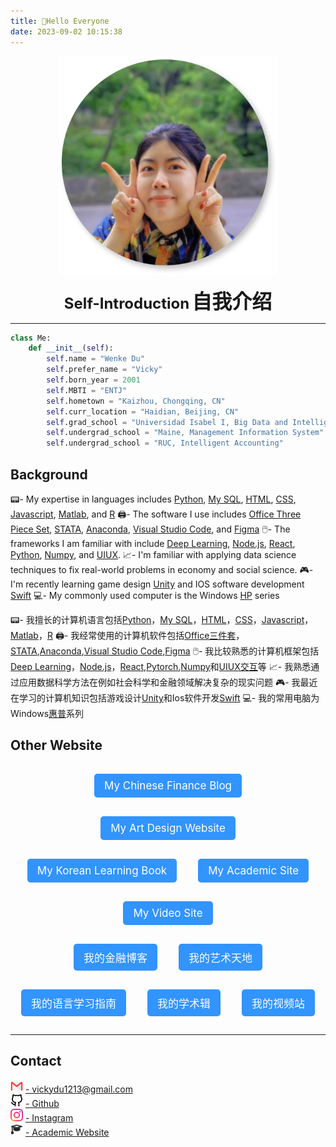 ```yaml
---
title: 👋Hello Everyone
date: 2023-09-02 10:15:38
---
```

<div align=center>
<img src="/picture/author.jpg" width = "350" height = "350"/>  

**<font size=5>Self-Introduction</font>**
**<font size=6>自我介绍</font>**

</div>

***
```python
class Me:
    def __init__(self):
        self.name = "Wenke Du"
        self.prefer_name = "Vicky"
        self.born_year = 2001
        self.MBTI = "ENTJ"
        self.hometown = "Kaizhou, Chongqing, CN"
        self.curr_location = "Haidian, Beijing, CN"
        self.grad_school = "Universidad Isabel I, Big Data and Intelligence"
        self.undergrad_school = "Maine, Management Information System"
        self.undergrad_school = "RUC, Intelligent Accounting"
```


## Background
📟- My expertise in languages includes [Python](https://www.w3schools.com/python/), [My SQL](https://www.mysql.com/), [HTML](https://www.w3schools.com/html/), [CSS](https://www.w3schools.com/Css/), [Javascript](https://www.w3schools.com/js/DEFAULT.asp), [Matlab](https://www.mathworks.com/products/matlab.html), and [R](https://www.rstudio.com/categories/rstudio-ide/)
🖨️- The software I use includes [Office Three Piece Set](https://www.office.com/), [STATA](https://www.stata.com/), [Anaconda](https://www.anaconda.com/), [Visual Studio Code](https://code.visualstudio.com/), and [Figma](https://www.figma.com/file/Tdf7OnEMmbOljZPTxINAOB/Social-Media-Ui-KIT?type=design&node-id=14804%3A4364&mode=design&t=q6iCQUZ0eeZdljTU-1)
🖱️- The frameworks I am familiar with include [Deep Learning](https://en.wikipedia.org/wiki/Deep_learning), [Node.js](https://nodejs.org/en), [React](https://react.dev/), [Python](https://pytorch.org/), [Numpy](https://numpy.org/), and [UIUX](https://www.figma.com/file/Tdf7OnEMmbOljZPTxINAOB/Social-Media-Ui-KIT?type=design&node-id=14804%3A4364&mode=design&t=q6iCQUZ0eeZdljTU-1).
📈- I'm familiar with applying data science techniques to fix real-world problems in economy and social science.
🎮- I'm recently learning game design [Unity](https://unity.com/) and IOS software development [Swift](https://en.wikipedia.org/wiki/Swift_(programming_language))
💻- My commonly used computer is the Windows [HP](https://www.hp.com/ca-en/home.html) series

📟- 我擅长的计算机语言包括[Python](https://www.w3schools.com/python/)，[My SQL](https://www.mysql.com/)，[HTML](https://www.w3schools.com/html/)，[CSS](https://www.w3schools.com/Css/)，[Javascript](https://www.w3schools.com/js/DEFAULT.asp)，[Matlab](https://www.mathworks.com/products/matlab.html)，[R](https://www.rstudio.com/categories/rstudio-ide/)
🖨️- 我经常使用的计算机软件包括[Office三件套](https://www.office.com/)，[STATA](https://www.stata.com/),[Anaconda](https://www.anaconda.com/),[Visual Studio Code](https://code.visualstudio.com/),[Figma](https://www.figma.com/file/Tdf7OnEMmbOljZPTxINAOB/Social-Media-Ui-KIT?type=design&node-id=14804%3A4364&mode=design&t=q6iCQUZ0eeZdljTU-1)
🖱️- 我比较熟悉的计算机框架包括[Deep Learning](https://en.wikipedia.org/wiki/Deep_learning)，[Node.js](https://nodejs.org/en)，[React](https://react.dev/),[Pytorch](https://pytorch.org/),[Numpy](https://numpy.org/)和[UIUX交互](https://www.figma.com/file/Tdf7OnEMmbOljZPTxINAOB/Social-Media-Ui-KIT?type=design&node-id=14804%3A4364&mode=design&t=q6iCQUZ0eeZdljTU-1)等
📈- 我熟悉通过应用数据科学方法在例如社会科学和金融领域解决复杂的现实问题
🎮- 我最近在学习的计算机知识包括游戏设计[Unity](https://unity.com/)和Ios软件开发[Swift](https://en.wikipedia.org/wiki/Swift_(programming_language))
💻- 我的常用电脑为Windows[惠普](https://www.hp.com/ca-en/home.html)系列

## Other Website
<style>
.button-container {
  text-align: center; /* Center aligns the contents */
}

.button {
  background-color: rgba(0, 123, 255, 0.8);
  border: 1px solid transparent;
  text-align: center;
  border-radius: 5px;
  padding: 8px 15px;
  display: inline-block;
  font-size: 17px;
  color: white !important;
  text-decoration: none;
  margin: 15px; /* Increased margin */
}

.button:hover {
  background-color: black;
  color: white;
}
</style>

<div class="button-container">
  <a href="https://vicky-post-site.vercel.app/" class="button">My Chinese Finance Blog</a>
  <a href="https://jekyll-typing-artist.vercel.app/" class="button">My Art Design Website</a>
  <a href="https://korean-book.netlify.app" class="button">My Korean Learning Book</a>
  <a href="https://viiiikedy-academy.vercel.app/" class="button">My Academic Site</a>
  <a href="https://vicky-youtube-video.netlify.app" class="button">My Video Site</a>
</div>
<div class="button-container">
  <a href="https://vicky-post-site.vercel.app/" class="button">我的金融博客</a>
  <a href="https://jekyll-typing-artist.vercel.app/" class="button">我的艺术天地</a>
  <a href="https://korean-book.netlify.app" class="button">我的语言学习指南</a>
  <a href="https://viiiikedy-academy.vercel.app/" class="button">我的学术辑</a>
  <a href="https://vicky-youtube-video.netlify.app" class="button">我的视频站</a>
</div>





***



## Contact

<html>
    <head>
        <title>Contact</title>
    </head>
    <body>
        <img src="/picture/mail.png" width = "20" height = "20"/>
        <a href="mailto:vickydu1213@gmail.com">- vickydu1213@gmail.com</a>
        <br />
        <img src="/picture/github.png" width = "20" height = "20"/>
        <a href="https://github.com/Viiiikedy">- Github</a>
        <br />
        <img src="/picture/ins.png" width = "20" height = "20"/>
        <a href="https://www.instagram.com/viii.iiicky/">- Instagram</a>
         <br />
        <img src="/picture/bachelor-cap.png" width = "20" height = "20"/>
        <a href="https://viiiikedy-academy.vercel.app/">- Academic Website</a>
    </body>
</html>